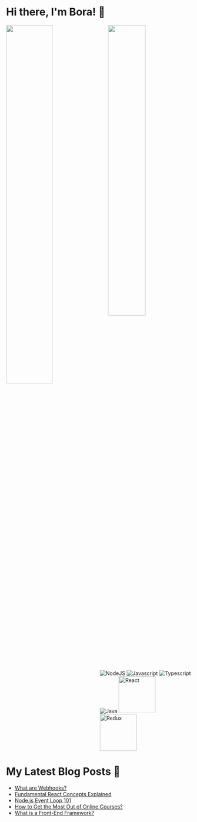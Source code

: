 # Hi there, I'm Bora! 👋

<img  align="left" width='50%' src ='https://github-readme-stats.vercel.app/api?username=BraveHeart-tex&show_icons=true&theme=radical'/>
<img  align="right" width='45%' src ='https://github-readme-stats.vercel.app/api/top-langs/?username=BraveHeart-tex&layout=compact'/>

<img  src='https://img.shields.io/badge/node.js-6DA55F?style=for-the-badge&logo=node.js&logoColor=white' alt='NodeJS'/>
<img  src='https://img.shields.io/badge/javascript-%23323330.svg?style=for-the-badge&logo=javascript&logoColor=%23F7DF1E' alt='Javascript'/>
<img src='https://img.shields.io/badge/typescript-%23007ACC.svg?style=for-the-badge&logo=typescript&logoColor=white' alt='Typescript'/>
<img src='https://img.shields.io/badge/java-FF0000?style=for-the-badge&logo=oracle&logoColor=white' alt='Java'/>



<img src='https://img.shields.io/badge/react-%2320232a.svg?style=for-the-badge&logo=react&logoColor=%2361DAFB)'  width='100px' alt='React'/>
<img src='https://img.shields.io/badge/redux-%23593d88.svg?style=for-the-badge&logo=redux&logoColor=white'  width='100px' alt='Redux'/>

# My Latest Blog Posts 📖

<!-- BLOG-POST-LIST:START -->
- [What are Webhooks?](https://dev.to/karaca19/what-are-webhooks-504m)
- [Fundamental React Concepts Explained](https://dev.to/karaca19/fundamental-react-concepts-explained-15m1)
- [Node.js Event Loop 101](https://dev.to/karaca19/nodejs-event-loop-101-3ma6)
- [How to Get the Most Out of Online Courses?](https://dev.to/karaca19/how-to-get-the-most-out-of-online-courses-3hjo)
- [What is a Front-End Framework?](https://dev.to/karaca19/what-is-a-front-end-framework-jo2)
<!-- BLOG-POST-LIST:END -->

